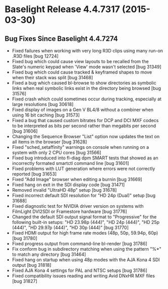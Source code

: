# Baselight Release 4.4.7317 (2015-03-30)



## Bug Fixes Since Baselight 4.4.7274

* Fixed failures when working with very long R3D clips using many run-on .R3D files \[bug 12724]
* Fixed bug which could cause view layouts to be recalled from the Slate's numeric keypad when 'View' mode wasn't selected \[bug 31349]
* Fixed bug which could cause tracked & keyframed shapes to move when their stack was split \[bug 31468]
* Fixed a bug which caused bl-browse to show directories as symbolic links when real symbolic links exist in the directory being browsed \[bug 31576]
* Fixed crash which could sometimes occur during tracking, especially at large resolutions \[bug 30618]
* Fixed display of images on a Gen V BL4/8 without a combiner when using 16 bit caching \[bug 31573]
* Fixed a bug that caused custom bitrates for DCP and DCI MXF codecs to be interpreted as bits per second rather than megabits per second \[bug 31606]
* Changing the Sequence Browser "List" option now updates the text on all items in the browser \[bug 31628]
* Fixed "sched\_setaffinity" warnings on console when running on a system with only 2 CPU cores \[bug 31566]
* Fixed bug introduced into fl-diag dpm SMART tests that showed as an incorrectly formated smartctl command line \[bug 31601]
* Fixed problems with LUT generation where errors were not correctly reported \[bug 31653]
* Fixed "Add Image" browser when editing a burnin \[bug 31669]
* Fixed hang on exit in the SDI display code \[bug 31471]
* Removed invalid "UltraHD 48p" setup \[bug 31678]
* Fixed incorrect default SDI resolution for "HD 24p (Dual)" setup \[bug 31688]
* Fixed diagnostic test for NVIDIA driver version on systems with FilmLight DVI2SDI or Framestore hardware \[bug 31776]
* Changed the default SDI output signal format to "Progressive" for the following built-in setups: "HD 23.98p (444)", "HD 24p (444)", "HD 25p (444)", "HD 29.97p (444)", "HD 30p (444)" \[bug 31770]
* Fixed HDMI output for high frame rate modes (48p, 50p, 59.94p, 60p) \[bug 31780]
* Fixed progress output from command-line bl-render \[bug 31786]
* Fix conform bug in subdirectory matching when using the pattern "%\*" to match any directory \[bug 31464]
* Fixed hang on startup when using 48p modes with the AJA Kona 4 SDI output \[bug 31818]
* Fixed AJA Kona 4 settings for PAL and NTSC setups \[bug 31786]
* Fixed compatibility issues reading and writing Avid DNxHR MXF files \[bug 31827]
